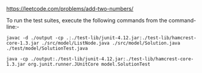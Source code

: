 https://leetcode.com/problems/add-two-numbers/

To run the test suites, execute the following commands from the command-line:-

```
javac -d ./output -cp .:./test-lib/junit-4.12.jar:./test-lib/hamcrest-core-1.3.jar ./src/model/ListNode.java ./src/model/Solution.java ./test/model/SolutionTest.java

java -cp ./output:./test-lib/junit-4.12.jar:./test-lib/hamcrest-core-1.3.jar org.junit.runner.JUnitCore model.SolutionTest
```